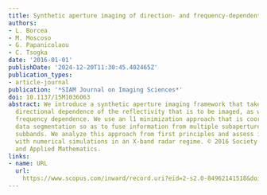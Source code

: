 ```yaml
---
title: Synthetic aperture imaging of direction- and frequency-dependent reflectivities
authors:
- L. Borcea
- M. Moscoso
- G. Papanicolaou
- C. Tsogka
date: '2016-01-01'
publishDate: '2024-12-20T11:30:45.402465Z'
publication_types:
- article-journal
publication: '*SIAM Journal on Imaging Sciences*'
doi: 10.1137/15M1036063
abstract: We introduce a synthetic aperture imaging framework that takes into consideration
  directional dependence of the reflectivity that is to be imaged, as well as its
  frequency dependence. We use an l1 minimization approach that is coordinated with
  data segmentation so as to fuse information from multiple subapertures and frequency
  subbands. We analyze this approach from first principles and assess its performance
  with numerical simulations in an X-band radar regime. © 2016 Society for Industrial
  and Applied Mathematics.
links:
- name: URL
  url: 
    https://www.scopus.com/inward/record.uri?eid=2-s2.0-84962141518&doi=10.1137%2f15M1036063&partnerID=40&md5=a3177485f5ed317305cb6f3f6b524254
---
```

